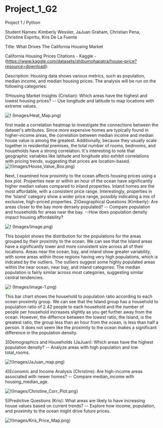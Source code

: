# Project_1_G2
Project 1 / Python

Student Names: Kimberly Wessler, JaJuan Graham, Christian Pena, Christine Espiritu, Kris De La Fuente


Title: What Drives The California Housing Market

California Housing Prices Citations - Kaggle - (https://www.kaggle.com/datasets/shibumohapatra/house-price?resource=download):

Description: Housing data shows various metrics, such as population, median income, and median housing prices. The analysis will be run on the following categories: 

1)Housing Market Insights (Cristian):
 Which areas have the highest and lowest housing prices? -- Use longitude and latitude to map locations with extreme values.

![! (Images/Heat_Map.png)](Images/Heat_Map.png)
 
 first made a correlation heatmap to investigate the connections between the dataset's attributes. Since more expensive homes are typically found in higher-income areas, the correlation between median income and median house value is among the greatest. Additionally, because they usually scale together in residential premises, the total number of rooms, bedrooms, and households have a strong correlation. It's interesting to note that geographic variables like latitude and longitude also exhibit correlations with pricing trends, suggesting that prices are location-based.
![!(Images/House_Value_Box.png)](Images/House_Value_Box.png)
 
 Next, I examined how proximity to the ocean affects housing prices using a box plot. Properties near or within an hour of the ocean have significantly higher median values compared to inland properties. Inland homes are the most affordable, with a consistent price range. Interestingly, properties in the ‘Island’ category show a wider price range, possibly indicating a mix of exclusive, high-priced properties.
2)Geographical Questions (Kimberly):
 Are areas closer to the bay more densely populated? -- Compare population and households for areas near the bay. --How does population density impact housing affordability?

![! (Images/image.png)](Images/image.png)
 
 This boxplot shows the distribution for the populations for the areas grouped by their proximity to the ocean. We can see that the Island areas have a significantly lower and more consistent size across all of their locations. Areas near the ocean, bay, and inland show greater variability, with some areas within those regions having very high populations, which is indcated by the outliers. The outliers suggest some highly populated areas within the near ocean, near bay, and inland categories. The median population is fairly similar across most categories, suggesting similar central tendencies.

![! (Images/image-1.png)](Images/image-1.png)

This bar chart shows the household to population ratio according to each ocean proximity group. We can see that the Island group has a household to population ratio of 2.42 people to each household and the number of people per household increases slightly as you get further away from the ocean. However, the differnce between the lowest ratio, the Island, is the greatest ratio, the group less than an hour from the ocean, is less than half a person. It does not seem like the proximity to the ocean makes a significant difference in the population density. 

3)Demographics and Households (JaJuan): Which areas have the highest population density? -- Analyze areas with high population and low total_rooms.

![!(Images/JaJuan_map.png)](Images/JaJuan_map.png)

4)Economic and Income Analysis (Christine):
 Are high-income areas associated with newer homes? -- Compare median_income with housing_median_age.

 ![!(Images/Christine_Corr_Plot.png)](Images/Christine_Corr_Plot.png)

5)Predictive Questions (Kris): 
 What areas are likely to have increasing house values based on current trends? -- Explore how income, population, and proximity to the ocean might drive future prices.

![!(Images/Kris_Price_Map.png)](Images/Kris_Price_Map.png)






